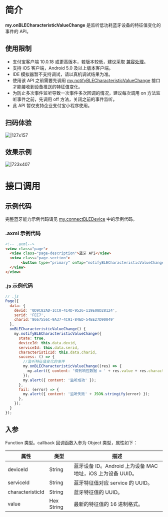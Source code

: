 # 简介

**my.onBLECharacteristicValueChange** 是监听低功耗蓝牙设备的特征值变化的事件的 API。
## 使用限制

- 支付宝客户端 10.0.18 或更高版本，若版本较低，建议采取 [兼容处理](/mini/framework/compatibility)。
- 支持 iOS 客户端，Android 5.0 及以上版本客户端。
- IDE 模拟器暂不支持调试，请以真机调试结果为准。
- 使用该 API 之前需要先调用 [my.notifyBLECharacteristicValueChange](https://opendocs.alipay.com/mini/api/pdzk44) 接口才能接收到设备推送的特征值变化。
- 为防止多次事件监听导致一次事件多次回调的情况，建议每次调用 on 方法监听事件之前，先调用 off 方法，关闭之前的事件监听。
- 此 API 暂仅支持企业支付宝小程序使用。

## 扫码体验

![|127x157](https://gw.alipayobjects.com/zos/skylark-tools/public/files/b901af23d934e7ebc5d0dea82effdd4d.jpeg#align=left&display=inline&height=157&margin=%5Bobject%20Object%5D&originHeight=157&originWidth=127&status=done&style=stroke&width=127)

## 效果示例

![|723x407](https://gw.alipayobjects.com/zos/skylark-tools/public/files/d88a0c2b332da204679bd9b04bcef81f.png#align=left&display=inline&height=420&margin=%5Bobject%20Object%5D&originHeight=720&originWidth=1280&status=done&style=stroke&width=746)

# 接口调用

## 示例代码
完整蓝牙能力示例代码请见 [my.connectBLEDevice](https://opendocs.alipay.com/mini/api/tmew6e) 中的示例代码。

### .axml 示例代码

```html
<!-- .axml-->
<view class="page">
  <view class="page-description">蓝牙 API</view>
  <view class="page-section"> 
       <button type="primary" onTap="notifyBLECharacteristicValueChange">监听特征值数据变化</button>   
  </view>
</view>
```

### .js 示例代码

```javascript
// .js
Page({
  data: {
    devid: '0D9C82AD-1CC0-414D-9526-119E08D28124',
    serid: 'FEE7',
    charid:'8667556C-9A37-4C91-84ED-54EE27D90049'
  },
  onBLECharacteristicValueChange() {
    my.notifyBLECharacteristicValueChange({
      state: true,
      deviceId: this.data.devid,
      serviceId: this.data.serid,
      characteristicId: this.data.charid,
      success: () => {
        //监听特征值变化的事件
        my.onBLECharacteristicValueChange((res) => {
          my.alert({ content: '得到响应数据 = ' + res.value + res.characteristicId + res.deviceId + res.serviceId });
        });
        my.alert({ content: '监听成功' });
      },
      fail: (error) => {
        my.alert({ content: '监听失败' + JSON.stringify(error) });
      },
    });
  }
});
```

## 入参

Function 类型。callback 回调函数入参为 Object 类型，属性如下：

| **属性** | **类型** | **描述** |
| --- | --- | --- |
| deviceId | String | 蓝牙设备 ID。Android 上为设备 MAC 地址，iOS 上为设备 UUID。 |
| serviceId | String | 蓝牙特征值对应 service 的 UUID。 |
| characteristicId | String | 蓝牙特征值的 UUID。 |
| value | Hex String | 最新的特征值的 16 进制格式。 |
